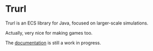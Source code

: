# Trurl

Trurl is an ECS library for Java, focused on larger-scale simulations.

Actually, very nice for making games too.

The [documentation](docs/index.md) is still a work in progress.
